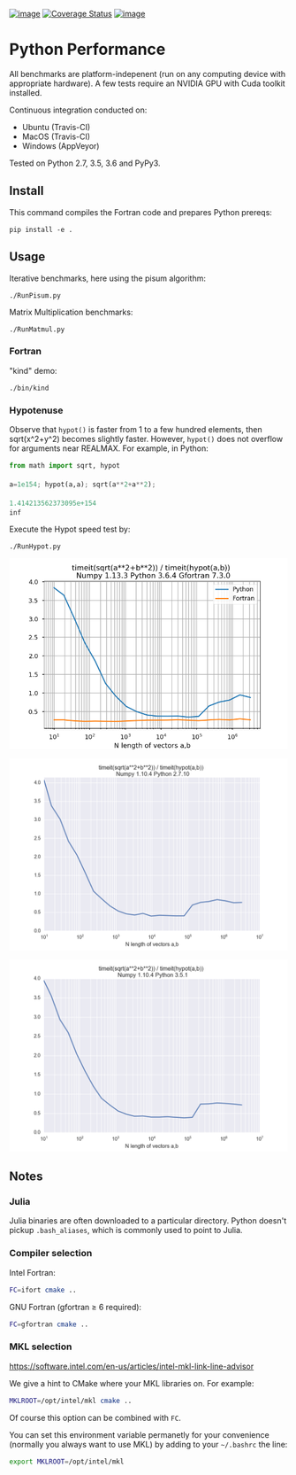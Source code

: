 [![image](https://travis-ci.org/scivision/python-performance.svg?branch=master)](https://travis-ci.org/scivision/python-performance)
[![Coverage Status](https://coveralls.io/repos/github/scivision/python-performance/badge.svg?branch=master)](https://coveralls.io/github/scivision/python-performance?branch=master)
[![image](https://ci.appveyor.com/api/projects/status/ofqahr0voj4bvmxw?svg=true)](https://ci.appveyor.com/project/scivision/python-performance)

# Python Performance

All benchmarks are platform-indepenent (run on any computing device with appropriate hardware). 
A few tests require an NVIDIA GPU with Cuda toolkit installed.

Continuous integration conducted on:

-   Ubuntu (Travis-CI)
-   MacOS (Travis-CI)
-   Windows (AppVeyor)

Tested on Python 2.7, 3.5, 3.6 and PyPy3.

## Install

This command compiles the Fortran code and prepares Python prereqs:

    pip install -e .

## Usage

Iterative benchmarks, here using the pisum algorithm:

    ./RunPisum.py

Matrix Multiplication benchmarks:

    ./RunMatmul.py

### Fortran

"kind" demo:

    ./bin/kind

### Hypotenuse

Observe that `hypot()` is faster from 1 to a few hundred elements, then
sqrt(x^2+y^2) becomes slightly faster. However, `hypot()` does not
overflow for arguments near REALMAX. For example, in Python:

```python
from math import sqrt, hypot

a=1e154; hypot(a,a); sqrt(a**2+a**2); 

1.414213562373095e+154
inf
```

Execute the Hypot speed test by:

    ./RunHypot.py

![Python 3.6 hypot() vs rsq()](tests/py36hypot.png)

![Python 2.7 hypot() vs rsq()](tests/py27hypot.png)

![Python 3.5 hypot() vs rsq()](tests/py35hypot.png)

## Notes

### Julia

Julia binaries are often downloaded to a particular directory. 
Python doesn't pickup `.bash_aliases`, which is commonly used to point to Julia.

### Compiler selection

Intel Fortran:
```sh
FC=ifort cmake ..
```
GNU Fortran (gfortran &ge; 6 required):
```sh
FC=gfortran cmake ..
```

### MKL selection

https://software.intel.com/en-us/articles/intel-mkl-link-line-advisor

We give a hint to CMake where your MKL libraries on. 
For example:
```sh
MKLROOT=/opt/intel/mkl cmake ..
```
Of course this option can be combined with `FC`.

You can set this environment variable permanetly for your convenience
(normally you always want to use MKL) by adding to your `~/.bashrc` the
line:
```sh
export MKLROOT=/opt/intel/mkl
```
